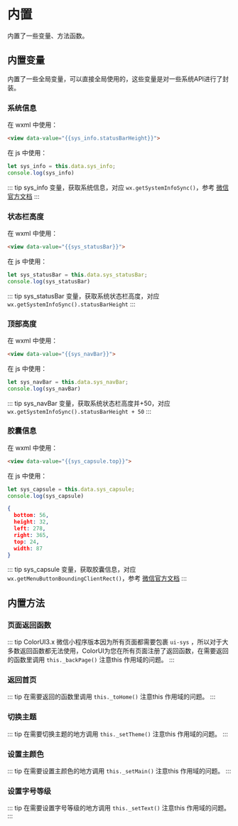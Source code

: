 <div class="mp-cu-doc-theme-content">

# 内置

内置了一些变量、方法函数。

## 内置变量

内置了一些全局变量，可以直接全局使用的，这些变量是对一些系统API进行了封装。

### 系统信息

在 wxml 中使用：

```html
<view data-value="{{sys_info.statusBarHeight}}">
```

在 js 中使用：

```javascript
let sys_info = this.data.sys_info;
console.log(sys_info)
```

::: tip
sys_info 变量，获取系统信息，对应 `wx.getSystemInfoSync()`，参考 [微信官方文档](https://developers.weixin.qq.com/miniprogram/dev/api/base/system/wx.getSystemInfoSync.html)
:::

### 状态栏高度

在 wxml 中使用：

```html
<view data-value="{{sys_statusBar}}">
```

在 js 中使用：

```javascript
let sys_statusBar = this.data.sys_statusBar;
console.log(sys_statusBar)
```

::: tip
sys_statusBar 变量，获取系统状态栏高度，对应 `wx.getSystemInfoSync().statusBarHeight`
:::

### 顶部高度

在 wxml 中使用：

```html
<view data-value="{{sys_navBar}}">
```

在 js 中使用：

```javascript
let sys_navBar = this.data.sys_navBar;
console.log(sys_navBar)
```

::: tip
sys_navBar 变量，获取系统状态栏高度并+50，对应 `wx.getSystemInfoSync().statusBarHeight + 50`
:::

### 胶囊信息

在 wxml 中使用：

```html
<view data-value="{{sys_capsule.top}}">
```

在 js 中使用：

```javascript
let sys_capsule = this.data.sys_capsule;
console.log(sys_capsule)
```

```json
{ 
  bottom: 56, 
  height: 32, 
  left: 278, 
  right: 365, 
  top: 24, 
  width: 87
}
```

::: tip
sys_capsule 变量，获取胶囊信息，对应 `wx.getMenuButtonBoundingClientRect()`，参考 [微信官方文档](https://developers.weixin.qq.com/miniprogram/dev/api/ui/menu/wx.getMenuButtonBoundingClientRect.html)
:::



## 内置方法

### 页面返回函数

::: tip
ColorUI3.x 微信小程序版本因为所有页面都需要包裹 `ui-sys` ，所以对于大多数返回函数都无法使用，ColorUI为您在所有页面注册了返回函数，在需要返回的函数里调用 `this._backPage()` 注意this 作用域的问题。
:::

### 返回首页

::: tip
在需要返回的函数里调用 `this._toHome()` 注意this 作用域的问题。
:::

### 切换主题

::: tip
在需要切换主题的地方调用 `this._setTheme()` 注意this 作用域的问题。
:::

### 设置主颜色

::: tip
在需要设置主颜色的地方调用 `this._setMain()` 注意this 作用域的问题。
:::

### 设置字号等级

::: tip
在需要设置字号等级的地方调用 `this._setText()` 注意this 作用域的问题。
:::

</div>